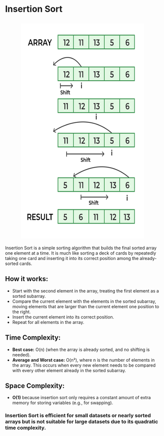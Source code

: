 # Insertion Sort

<h2 align="center"> <img src="https://github.com/OsemaFadhel/Algorithms/blob/main/sorting/Insertion%20Sort/Insertion-Sort.png" width="400" height="700" /> </h2>


Insertion Sort is a simple sorting algorithm that builds the final sorted array one element at a time. It is much like sorting a deck of cards by repeatedly taking one card and inserting it into its correct position among the already-sorted cards.

## How it works:

- Start with the second element in the array, treating the first element as a sorted subarray.
- Compare the current element with the elements in the sorted subarray, moving elements that are larger than the current element one position to the right.
- Insert the current element into its correct position.
- Repeat for all elements in the array.

## Time Complexity:

- **Best case:** O(n) (when the array is already sorted, and no shifting is needed).
- **Average and Worst case:** O(n²), where n is the number of elements in the array. This occurs when every new element needs to be compared with every other element already in the sorted subarray.

## Space Complexity:

- **O(1)** because insertion sort only requires a constant amount of extra memory for storing variables (e.g., for swapping).

### Insertion Sort is efficient for small datasets or nearly sorted arrays but is not suitable for large datasets due to its quadratic time complexity.

